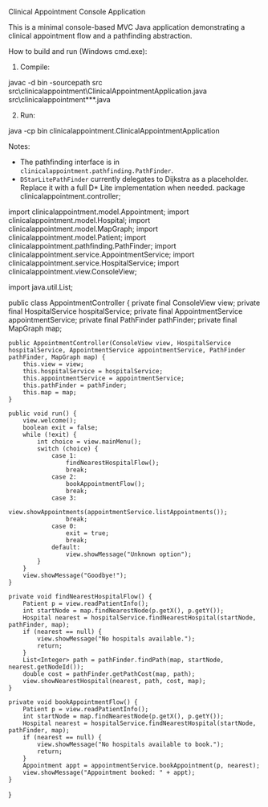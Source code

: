 Clinical Appointment Console Application

This is a minimal console-based MVC Java application demonstrating a clinical appointment flow and a pathfinding abstraction.

How to build and run (Windows cmd.exe):

1) Compile:

javac -d bin -sourcepath src src\clinicalappointment\ClinicalAppointmentApplication.java src\clinicalappointment\**\*.java

2) Run:

java -cp bin clinicalappointment.ClinicalAppointmentApplication

Notes:
- The pathfinding interface is in `clinicalappointment.pathfinding.PathFinder`.
- `DStarLitePathFinder` currently delegates to Dijkstra as a placeholder. Replace it with a full D* Lite implementation when needed.
package clinicalappointment.controller;

import clinicalappointment.model.Appointment;
import clinicalappointment.model.Hospital;
import clinicalappointment.model.MapGraph;
import clinicalappointment.model.Patient;
import clinicalappointment.pathfinding.PathFinder;
import clinicalappointment.service.AppointmentService;
import clinicalappointment.service.HospitalService;
import clinicalappointment.view.ConsoleView;

import java.util.List;

public class AppointmentController {
	private final ConsoleView view;
	private final HospitalService hospitalService;
	private final AppointmentService appointmentService;
	private final PathFinder pathFinder;
	private final MapGraph map;

	public AppointmentController(ConsoleView view, HospitalService hospitalService, AppointmentService appointmentService, PathFinder pathFinder, MapGraph map) {
		this.view = view;
		this.hospitalService = hospitalService;
		this.appointmentService = appointmentService;
		this.pathFinder = pathFinder;
		this.map = map;
	}

	public void run() {
		view.welcome();
		boolean exit = false;
		while (!exit) {
			int choice = view.mainMenu();
			switch (choice) {
				case 1:
					findNearestHospitalFlow();
					break;
				case 2:
					bookAppointmentFlow();
					break;
				case 3:
					view.showAppointments(appointmentService.listAppointments());
					break;
				case 0:
					exit = true;
					break;
				default:
					view.showMessage("Unknown option");
			}
		}
		view.showMessage("Goodbye!");
	}

	private void findNearestHospitalFlow() {
		Patient p = view.readPatientInfo();
		int startNode = map.findNearestNode(p.getX(), p.getY());
		Hospital nearest = hospitalService.findNearestHospital(startNode, pathFinder, map);
		if (nearest == null) {
			view.showMessage("No hospitals available.");
			return;
		}
		List<Integer> path = pathFinder.findPath(map, startNode, nearest.getNodeId());
		double cost = pathFinder.getPathCost(map, path);
		view.showNearestHospital(nearest, path, cost, map);
	}

	private void bookAppointmentFlow() {
		Patient p = view.readPatientInfo();
		int startNode = map.findNearestNode(p.getX(), p.getY());
		Hospital nearest = hospitalService.findNearestHospital(startNode, pathFinder, map);
		if (nearest == null) {
			view.showMessage("No hospitals available to book.");
			return;
		}
		Appointment appt = appointmentService.bookAppointment(p, nearest);
		view.showMessage("Appointment booked: " + appt);
	}
}

